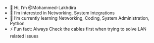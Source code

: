 - 👋 Hi, I’m @Mohammed-Lakhdira
- 👀 I’m interested in Networking, System Integrations 
- 🌱 I’m currently learning Networking, Coding, System Administration, Python
- ⚡ Fun fact: Always Check the cables first when trying to solve LAN related issues

<!---
Mohammed-Lakhdira/Mohammed-Lakhdira is a ✨ special ✨ repository because its `README.md` (this file) appears on your GitHub profile.
You can click the Preview link to take a look at your changes.
--->
